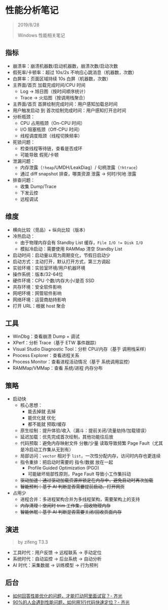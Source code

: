 ﻿# 性能分析笔记

> 2019/8/28
> 
> Windows 性能相关笔记

## 指标

- 崩溃率：崩溃机器数/启动机器数，崩溃次数/启动次数
- 假死率/卡顿率：超过 10s/2s 不响应心跳消息（机器数，次数）
- 白屏率：页面区域持续 10s 白屏（机器数，次数）
- 主界面/首页 加载完成时间/CPU 时间
  - Log -> 旭日图（按时间顺序统计）
  - Trace -> 火焰图（按调用栈聚合）
- 主界面/首页 首屏绘制完成时间：用户感知加载总时间
- 用户触发启动 到 首次绘制完成时间：用户感知打开总时间
- 分析瓶颈：
  - CPU 占用瓶颈（On-CPU 时间）
  - I/O 阻塞瓶颈（Off-CPU 时间）
  - 线程调度瓶颈（线程切换频率）
- 死锁问题：
  - 检查线程等待链，查看是否成环
  - 可能导致 假死/卡顿
- 泄漏问题：
  - 内存泄露（`!heap`/UMDH/LeakDiag）/ 句柄泄露（`!htrace`）
  - 通过 diff snapshot 排查，哪类资源 泄露 -> 何时/何地 泄露
- 排查问题：
  - 收集 Dump/Trace
  - 下发云控
  - 远程调试

## 维度

- 横向比较（竞品）+ 纵向比较（版本）
- 冷热启动：
  - 由于物理内存会有 Standby List 缓存，`File I/O != Disk I/O`
  - 模拟冷启动：需要使用 RAMMap 清空 Standby List
- 启动时间：启动量以周为周期变化，节假日启动少
- 启动方式：主动打开，默认打开方式，第三方调起
- 实验环境：实验室环境/用户机器环境
- 操作系统：版本/32-64位
- 硬件环境：CPU 个数/内存大小/是否 SSD
- 共存环境：安全软件影响
- 网吧环境：网管软件影响
- 网络环境：运营商劫持影响
- 打开 URL：根据 host 聚合

## 工具

- WinDbg：查看崩溃 Dump + 调试
- XPerf：分析 Trace（基于 ETW 事件跟踪）
- Visual Studio Diagnostic Tool：分析 CPU/内存（基于 调用栈采样）
- Process Explorer：查看进程关系
- Process Monitor：查看进程活动情况（基于 系统调用监控）
- RAMMap/VMMap：查看 系统/进程 内存分布

## 策略

- 启动快
  - 核心思想：
    - 能去掉就 去掉
    - 能优化就 优化
    - 都不能就 预取/缓存
  - 原生绘制：提升体验/收入（漏斗：提前关闭/流量劫持/加载错误）
  - 延迟加载：优先完成首次绘制，其他功能往后放
  - 代码预取：避免内存映射文件 分散/少量 读取导致频繁 Page Fault（尤其是冷启动工作集从无到有）
  - 局部访问：`vector` 相对于 `list`，一次性分配内存，访问时内存也更连续
  - 指令重排：把启动时需要的 指令/数据 放在一起
    - Profile Guided Optimization (PGO)
    - 可能破坏局部性原则，Page Fault 导致小工作集抖动
  - ~~驱动加速：通过驱动加载资源并锁定在内存中，避免启动时再次加载~~
  - ~~智能预判：基于 AI 判断是否需要提前启动、打开网页~~
- 占用少
  - 进程合并：多进程架构合并为多线程架构，需要架构上的支持
  - ~~内存清理：空闲时 trim 工作集，回收物理内存~~
  - ~~智能休眠：基于 AI 判断是否需要关闭/回收页面内存~~

## 演进

> by zifeng T3.3

- 工具时代：用户反馈 -> 远程联系 -> 手动定位
- 系统时代：自动监控 -> 后台系统 -> 自动分析
- AI 时代：采集数据 -> 训练模型 -> 行为预判

## 后台

- [如何回答性能优化的问题，才能打动阿里面试官？- 齐光](https://mp.weixin.qq.com/s/snQ3T86usv4rXz0MMQvFfQ)
- [90%的人会遇到性能问题，如何用1行代码快速定位？- 齐光](https://developer.aliyun.com/article/727625)
